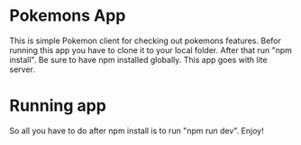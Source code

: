 # Pokemons App
This is simple Pokemon client for checking out pokemons features.
Befor running this app you have to clone it to your local folder.
After that run "npm install".
Be sure to have npm installed globally.
This app goes with lite server.
# Running app
So all you have to do after npm install is to run
"npm run dev".
Enjoy!

